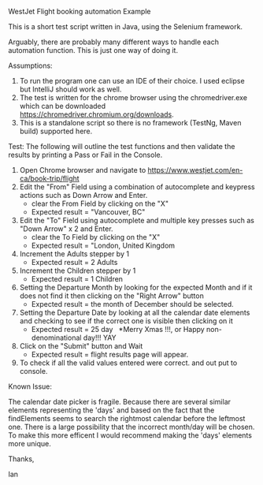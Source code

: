 WestJet Flight booking automation Example

This is a short test script written in Java, using the Selenium framework. 

Arguably, there are probably many different ways to handle each automation function. This is just one way of doing it.

Assumptions:
1. To run the program one can use an IDE of their choice. I used eclipse but IntelliJ should work as well. 
2. The test is written for the chrome browser using the chromedriver.exe which can be downloaded https://chromedriver.chromium.org/downloads. 
3. This is a standalone script so there is no framework (TestNg, Maven build) supported here. 


Test: 
The following will outline the test functions and then validate the results by printing a Pass or Fail in the Console. 

1. Open Chrome browser and navigate to https://www.westjet.com/en-ca/book-trip/flight
2. Edit the "From" Field using a combination of autocomplete and keypress actions such as Down Arrow and Enter.
	- clear the From Field by clicking on the "X"
	- Expected result = "Vancouver, BC"
3. Edit the "To" Field using autocomplete and multiple key presses such as "Down Arrow" x 2 and Enter.
	- clear the To Field by clicking on the "X"
	- Expected result = "London, United Kingdom
4. Increment the Adults stepper by 1
	- Expected result = 2 Adults
5. Increment the Children stepper by 1
	- Expected result = 1 Children
6. Setting the Departure Month by looking for the expected Month and if it does not find it then clicking on the "Right Arrow" button
	- Expected result = the month of December should be selected.
7. Setting the Departure Date by looking at all the calendar date elements and checking to see if the correct one is visible then clicking on it
	- Expected result = 25 day   *Merry Xmas !!!, or Happy non-denominational day!!! YAY
8. Click on the "Submit" button and Wait
	- Expected result = flight results page will appear. 
9. To check if all the valid values entered were correct. and out put to console.


Known Issue:

The calendar date picker is fragile. 
Because there are several similar elements representing the 'days' and based on the fact that the findElements seems to search the rightmost calendar before the leftmost one. 
There is a large possibility that the incorrect month/day will be chosen. 
To make this more efficent I would recommend making the 'days' elements more unique.



Thanks, 

Ian 
